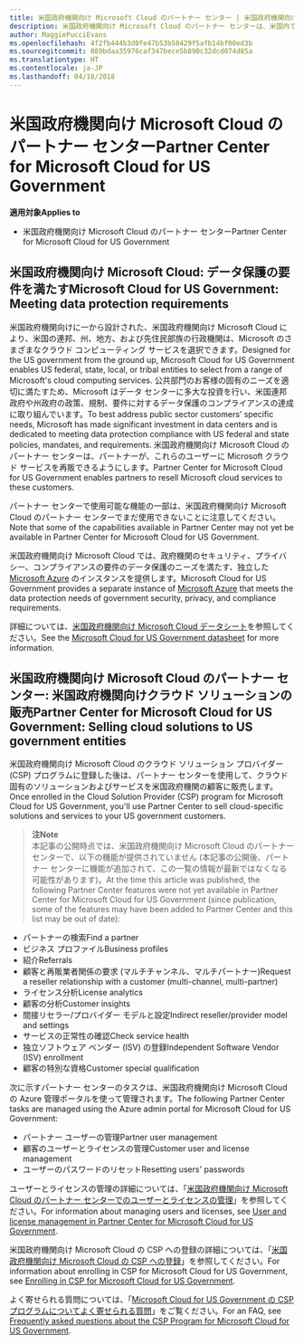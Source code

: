 ```yaml
---
title: 米国政府機関向け Microsoft Cloud のパートナー センター | 米国政府機関向け Microsoft Cloud のパートナー センター
description: 米国政府機関向け Microsoft Cloud のパートナー センターは、米国内で政府機関とのビジネスを行う顧客に Microsoft クラウド ソリューションを販売する Microsoft パートナー向けのビジネス ポータルです。
author: MaggiePucciEvans
ms.openlocfilehash: 4f2fb444b3d0fe47b53b58429f5afb14bf00ed3b
ms.sourcegitcommit: 089bdaa35976caf347bece5b890c32dcd074d85a
ms.translationtype: HT
ms.contentlocale: ja-JP
ms.lasthandoff: 04/18/2018
---
```

# <a name="partner-center-for-microsoft-cloud-for-us-government"></a><span data-ttu-id="f92e0-103">米国政府機関向け Microsoft Cloud のパートナー センター</span><span class="sxs-lookup"><span data-stu-id="f92e0-103">Partner Center for Microsoft Cloud for US Government</span></span>

**<span data-ttu-id="f92e0-104">適用対象</span><span class="sxs-lookup"><span data-stu-id="f92e0-104">Applies to</span></span>**

-  <span data-ttu-id="f92e0-105">米国政府機関向け Microsoft Cloud のパートナー センター</span><span class="sxs-lookup"><span data-stu-id="f92e0-105">Partner Center for Microsoft Cloud for US Government</span></span>

## <a name="microsoft-cloud-for-us-government-meeting-data-protection-requirements"></a><span data-ttu-id="f92e0-106">米国政府機関向け Microsoft Cloud: データ保護の要件を満たす</span><span class="sxs-lookup"><span data-stu-id="f92e0-106">Microsoft Cloud for US Government: Meeting data protection requirements</span></span> 

<span data-ttu-id="f92e0-107">米国政府機関向けに一から設計された、米国政府機関向け Microsoft Cloud により、米国の連邦、州、地方、および先住民部族の行政機関は、Microsoft のさまざまなクラウド コンピューティング サービスを選択できます。</span><span class="sxs-lookup"><span data-stu-id="f92e0-107">Designed for the US government from the ground up, Microsoft Cloud for US Government enables US federal, state, local, or tribal entities to select from a range of Microsoft's cloud computing services.</span></span> <span data-ttu-id="f92e0-108">公共部門のお客様の固有のニーズを適切に満たすため、Microsoft はデータ センターに多大な投資を行い、米国連邦政府や州政府の政策、規制、要件に対するデータ保護のコンプライアンスの達成に取り組んでいます。</span><span class="sxs-lookup"><span data-stu-id="f92e0-108">To best address public sector customers’ specific needs, Microsoft has made significant investment in data centers and is dedicated to meeting data protection compliance with US federal and state policies, mandates, and requirements.</span></span> <span data-ttu-id="f92e0-109">米国政府機関向け Microsoft Cloud のパートナー センターは、パートナーが、これらのユーザーに Microsoft クラウド サービスを再販できるようにします。</span><span class="sxs-lookup"><span data-stu-id="f92e0-109">Partner Center for Microsoft Cloud for US Government enables partners to resell Microsoft cloud services to these customers.</span></span>

<span data-ttu-id="f92e0-110">パートナー センターで使用可能な機能の一部は、米国政府機関向け Microsoft Cloud のパートナー センターでまだ使用できないことに注意してください。</span><span class="sxs-lookup"><span data-stu-id="f92e0-110">Note that some of the capabilities available in Partner Center may not yet be available in Partner Center for Microsoft Cloud for US Government.</span></span>

<span data-ttu-id="f92e0-111">米国政府機関向け Microsoft Cloud では、政府機関のセキュリティ、プライバシー、コンプライアンスの要件のデータ保護のニーズを満たす、独立した [Microsoft Azure](https://azure.microsoft.com/en-us/overview/clouds/government/) のインスタンスを提供します。</span><span class="sxs-lookup"><span data-stu-id="f92e0-111">Microsoft Cloud for US Government provides a separate instance of [Microsoft Azure](https://azure.microsoft.com/en-us/overview/clouds/government/) that meets the data protection needs of government security, privacy, and compliance requirements.</span></span> 

<span data-ttu-id="f92e0-112">詳細については、[米国政府機関向け Microsoft Cloud データシート](http://download.microsoft.com/download/C/9/C/C9CA3002-DFC4-4ADA-841F-DF42AEC042FB/Microsoft_Azure_Government_Datasheet_EN_US.PDF)を参照してください。</span><span class="sxs-lookup"><span data-stu-id="f92e0-112">See the [Microsoft Cloud for US Government datasheet](http://download.microsoft.com/download/C/9/C/C9CA3002-DFC4-4ADA-841F-DF42AEC042FB/Microsoft_Azure_Government_Datasheet_EN_US.PDF) for more information.</span></span>

## <a name="partner-center-for-microsoft-cloud-for-us-government-selling-cloud-solutions-to-us-government-entities"></a><span data-ttu-id="f92e0-113">米国政府機関向け Microsoft Cloud のパートナー センター: 米国政府機関向けクラウド ソリューションの販売</span><span class="sxs-lookup"><span data-stu-id="f92e0-113">Partner Center for Microsoft Cloud for US Government: Selling cloud solutions to US government entities</span></span>

<span data-ttu-id="f92e0-114">米国政府機関向け Microsoft Cloud のクラウド ソリューション プロバイダー (CSP) プログラムに登録した後は、パートナー センターを使用して、クラウド固有のソリューションおよびサービスを米国政府機関の顧客に販売します。</span><span class="sxs-lookup"><span data-stu-id="f92e0-114">Once enrolled in the Cloud Solution Provider (CSP) program for Microsoft Cloud for US Government, you'll use Partner Center to sell cloud-specific solutions and services to your US government customers.</span></span> 

>**<span data-ttu-id="f92e0-115">注</span><span class="sxs-lookup"><span data-stu-id="f92e0-115">Note</span></span>**<br>
<span data-ttu-id="f92e0-116">本記事の公開時点では、米国政府機関向け Microsoft Cloud のパートナー センターで、以下の機能が提供されていません (本記事の公開後、パートナー センターに機能が追加されて、この一覧の情報が最新ではなくなる可能性があります)。</span><span class="sxs-lookup"><span data-stu-id="f92e0-116">At the time this article was published, the following Partner Center features were not yet available in Partner Center for Microsoft Cloud for US Government (since publication, some of the features may have been added to Partner Center and this list may be out of date):</span></span>

- <span data-ttu-id="f92e0-117">パートナーの検索</span><span class="sxs-lookup"><span data-stu-id="f92e0-117">Find a partner</span></span>
- <span data-ttu-id="f92e0-118">ビジネス プロファイル</span><span class="sxs-lookup"><span data-stu-id="f92e0-118">Business profiles</span></span>
- <span data-ttu-id="f92e0-119">紹介</span><span class="sxs-lookup"><span data-stu-id="f92e0-119">Referrals</span></span>
- <span data-ttu-id="f92e0-120">顧客と再販業者関係の要求 (マルチチャンネル、マルチパートナー)</span><span class="sxs-lookup"><span data-stu-id="f92e0-120">Request a reseller relationship with a customer (multi-channel, multi-partner)</span></span>
- <span data-ttu-id="f92e0-121">ライセンス分析</span><span class="sxs-lookup"><span data-stu-id="f92e0-121">License analytics</span></span>
- <span data-ttu-id="f92e0-122">顧客の分析</span><span class="sxs-lookup"><span data-stu-id="f92e0-122">Customer insights</span></span>
- <span data-ttu-id="f92e0-123">間接リセラー/プロバイダー モデルと設定</span><span class="sxs-lookup"><span data-stu-id="f92e0-123">Indirect reseller/provider model and settings</span></span>
- <span data-ttu-id="f92e0-124">サービスの正常性の確認</span><span class="sxs-lookup"><span data-stu-id="f92e0-124">Check service health</span></span>
- <span data-ttu-id="f92e0-125">独立ソフトウェア ベンダー (ISV) の登録</span><span class="sxs-lookup"><span data-stu-id="f92e0-125">Independent Software Vendor (ISV) enrollment</span></span>
- <span data-ttu-id="f92e0-126">顧客の特別な資格</span><span class="sxs-lookup"><span data-stu-id="f92e0-126">Customer special qualification</span></span>

<span data-ttu-id="f92e0-127">次に示すパートナー センターのタスクは、米国政府機関向け Microsoft Cloud の Azure 管理ポータルを使って管理されます。</span><span class="sxs-lookup"><span data-stu-id="f92e0-127">The following Partner Center tasks are managed using the Azure admin portal for Microsoft Cloud for US Government:</span></span> 

-   <span data-ttu-id="f92e0-128">パートナー ユーザーの管理</span><span class="sxs-lookup"><span data-stu-id="f92e0-128">Partner user management</span></span>
-   <span data-ttu-id="f92e0-129">顧客のユーザーとライセンスの管理</span><span class="sxs-lookup"><span data-stu-id="f92e0-129">Customer user and license management</span></span>
-   <span data-ttu-id="f92e0-130">ユーザーのパスワードのリセット</span><span class="sxs-lookup"><span data-stu-id="f92e0-130">Resetting users' passwords</span></span>

<span data-ttu-id="f92e0-131">ユーザーとライセンスの管理の詳細については、「[米国政府機関向け Microsoft Cloud のパートナー センターでのユーザーとライセンスの管理](user-management-in-partner-center-for-microsoft-us-govt-cloud.md)」を参照してください。</span><span class="sxs-lookup"><span data-stu-id="f92e0-131">For information about managing users and licenses, see [User and license management in Partner Center for Microsoft Cloud for US Government](user-management-in-partner-center-for-microsoft-us-govt-cloud.md).</span></span>

<span data-ttu-id="f92e0-132">米国政府機関向け Microsoft Cloud の CSP への登録の詳細については、「[米国政府機関向け Microsoft Cloud の CSP への登録](enroll-in-csp-for-microsoft-us-govt-cloud.md)」を参照してください。</span><span class="sxs-lookup"><span data-stu-id="f92e0-132">For information about enrolling in CSP for Microsoft Cloud for US Government, see [Enrolling in CSP for Microsoft Cloud for US Government](enroll-in-csp-for-microsoft-us-govt-cloud.md).</span></span>

<span data-ttu-id="f92e0-133">よく寄せられる質問については、「[Microsoft Cloud for US Government の CSP プログラムについてよく寄せられる質問](faq-for-us-govt-cloud.md)」をご覧ください。</span><span class="sxs-lookup"><span data-stu-id="f92e0-133">For an FAQ, see [Frequently asked questions about the CSP Program for Microsoft Cloud for US Government](faq-for-us-govt-cloud.md).</span></span>